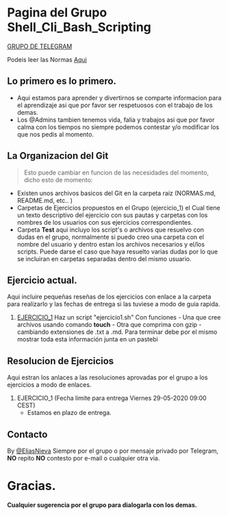 # Pagina del Grupo Shell_Cli_Bash_Scripting

[GRUPO DE TELEGRAM](https://t.me/shell_cli_bash_scripting)

Podeis leer las Normas [Aqui](NORMAS.md)

## Lo primero es lo primero.

 - Aqui estamos para aprender y divertirnos se comparte informacion para el aprendizaje asi que por favor ser respetuosos con el trabajo de los demas.
 - Los @Admins tambien tenemos vida, falia y trabajos asi que por favor calma con los tiempos no siempre podemos contestar y/o modificar los que nos pedis al momento.

## La Organizacion del **Git**

> Esto puede cambiar en funcion de las necesidades del momento, dicho esto de momento:

- Existen unos archivos basicos del Git en la carpeta raiz (NORMAS.md, README.md, etc.. )
- Carpetas de Ejercicios propuestos en el Grupo (ejercicio_1) el Cual tiene un texto descriptivo del ejercicio con sus pautas y carpetas con los nombres de los usuarios con sus ejercicios correspondientes.
- Carpeta **Test** aqui incluyo los script's o archivos que resuelvo con dudas en el grupo, normalmente si puedo creo una carpeta con el nombre del usuario y dentro estan los archivos necesarios y el/los scripts.
Puede darse el caso que haya resuelto varias dudas por lo que se incluiran en carpetas separadas dentro del mismo usuario.

## Ejercicio actual.
Aqui incluire pequeñas reseñas de los ejercicios con enlace a la carpeta para realizarlo y las fechas de entrega si las tuviese a modo de guia rapida.

 1. [EJERCICIO_1](ejercicio_1/EJERCICIO_1.md)
	Haz un script "ejercicio1.sh"
        Con funciones
         - Una que cree archivos usando comando **touch**
         - Otra que comprima con gzip 
         - cambiando extensiones de .txt a .md.
	Para terminar debe por el mismo mostrar toda esta información junta en un pastebi

## Resolucion de Ejercicios
Aqui estran los anlaces a las resoluciones aprovadas por el grupo a los ejercicios a modo de enlaces.

 1. EJERCICIO_1 (Fecha limite para entrega Viernes 29-05-2020 09:00 CEST)
	- Estamos en plazo de entrega.

## Contacto

By [@EliasNieva](https://t.me/EliasNieva)
Siempre por el grupo o por mensaje privado por Telegram, **NO** repito **NO** contesto por e-mail o cualquier otra via.

# Gracias.

**Cualquier sugerencia por el grupo para dialogarla con los demas.**

